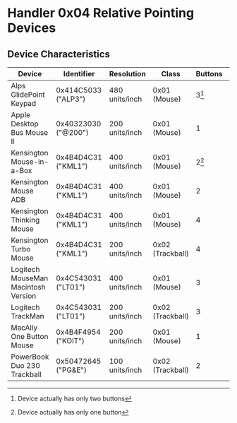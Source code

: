 # Handler 0x04 Relative Pointing Devices

## Device Characteristics

| Device                              | Identifier          | Resolution     | Class            | Buttons | Source            |
| ----------------------------------- | ------------------- | -------------- | ---------------- | ------- | ----------------- |
| Alps GlidePoint Keypad              | 0x414C5033 ("ALP3") | 480 units/inch | 0x01 (Mouse)     | 3[^2]   | Tashtari          |
| Apple Desktop Bus Mouse II          | 0x40323030 ("@200") | 200 units/inch | 0x01 (Mouse)     | 1       | demik@68kMLA      |
| Kensington Mouse-in-a-Box           | 0x4B4D4C31 ("KML1") | 400 units/inch | 0x01 (Mouse)     | 2[^1]   | demik@68kMLA      |
| Kensington Mouse ADB                | 0x4B4D4C31 ("KML1") | 400 units/inch | 0x01 (Mouse)     | 2       | Tashtari          |
| Kensington Thinking Mouse           | 0x4B4D4C31 ("KML1") | 400 units/inch | 0x01 (Mouse)     | 4       | demik@68kMLA      |
| Kensington Turbo Mouse              | 0x4B4D4C31 ("KML1") | 200 units/inch | 0x02 (Trackball) | 4       | Tashtari          |
| Logitech MouseMan Macintosh Version | 0x4C543031 ("LT01") | 400 units/inch | 0x01 (Mouse)     | 3       | nyef@68kMLA       |
| Logitech TrackMan                   | 0x4C543031 ("LT01") | 200 units/inch | 0x02 (Trackball) | 3       | Tashtari          |
| MacAlly One Button Mouse            | 0x4B4F4954 ("KOIT") | 200 units/inch | 0x01 (Mouse)     | 1       | Tashtari          |
| PowerBook Duo 230 Trackball         | 0x50472645 ("PG&E") | 100 units/inch | 0x02 (Trackball) | 2       | mdeverhart@68kMLA |

[^1]: Device actually has only one button
[^2]: Device actually has only two buttons
